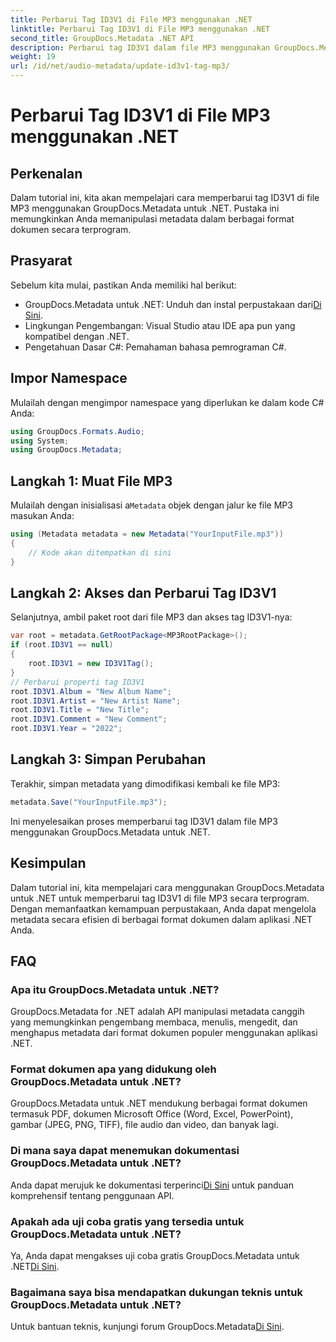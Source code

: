 ```yaml
---
title: Perbarui Tag ID3V1 di File MP3 menggunakan .NET
linktitle: Perbarui Tag ID3V1 di File MP3 menggunakan .NET
second_title: GroupDocs.Metadata .NET API
description: Perbarui tag ID3V1 dalam file MP3 menggunakan GroupDocs.Metadata untuk .NET. Ikuti tutorial ini untuk manipulasi metadata yang mudah di aplikasi .NET Anda.
weight: 19
url: /id/net/audio-metadata/update-id3v1-tag-mp3/
---
```


# Perbarui Tag ID3V1 di File MP3 menggunakan .NET

## Perkenalan
Dalam tutorial ini, kita akan mempelajari cara memperbarui tag ID3V1 di file MP3 menggunakan GroupDocs.Metadata untuk .NET. Pustaka ini memungkinkan Anda memanipulasi metadata dalam berbagai format dokumen secara terprogram.
## Prasyarat
Sebelum kita mulai, pastikan Anda memiliki hal berikut:
- GroupDocs.Metadata untuk .NET: Unduh dan instal perpustakaan dari[Di Sini](https://releases.groupdocs.com/metadata/net/).
- Lingkungan Pengembangan: Visual Studio atau IDE apa pun yang kompatibel dengan .NET.
- Pengetahuan Dasar C#: Pemahaman bahasa pemrograman C#.

## Impor Namespace
Mulailah dengan mengimpor namespace yang diperlukan ke dalam kode C# Anda:
```csharp
using GroupDocs.Formats.Audio;
using System;
using GroupDocs.Metadata;
```
## Langkah 1: Muat File MP3
 Mulailah dengan inisialisasi a`Metadata` objek dengan jalur ke file MP3 masukan Anda:
```csharp
using (Metadata metadata = new Metadata("YourInputFile.mp3"))
{
    // Kode akan ditempatkan di sini
}
```
## Langkah 2: Akses dan Perbarui Tag ID3V1
Selanjutnya, ambil paket root dari file MP3 dan akses tag ID3V1-nya:
```csharp
var root = metadata.GetRootPackage<MP3RootPackage>();
if (root.ID3V1 == null)
{
    root.ID3V1 = new ID3V1Tag();
}
// Perbarui properti tag ID3V1
root.ID3V1.Album = "New Album Name";
root.ID3V1.Artist = "New Artist Name";
root.ID3V1.Title = "New Title";
root.ID3V1.Comment = "New Comment";
root.ID3V1.Year = "2022";
```
## Langkah 3: Simpan Perubahan
Terakhir, simpan metadata yang dimodifikasi kembali ke file MP3:
```csharp
metadata.Save("YourInputFile.mp3");
```
Ini menyelesaikan proses memperbarui tag ID3V1 dalam file MP3 menggunakan GroupDocs.Metadata untuk .NET.

## Kesimpulan
Dalam tutorial ini, kita mempelajari cara menggunakan GroupDocs.Metadata untuk .NET untuk memperbarui tag ID3V1 di file MP3 secara terprogram. Dengan memanfaatkan kemampuan perpustakaan, Anda dapat mengelola metadata secara efisien di berbagai format dokumen dalam aplikasi .NET Anda.

## FAQ
### Apa itu GroupDocs.Metadata untuk .NET?
GroupDocs.Metadata for .NET adalah API manipulasi metadata canggih yang memungkinkan pengembang membaca, menulis, mengedit, dan menghapus metadata dari format dokumen populer menggunakan aplikasi .NET.
### Format dokumen apa yang didukung oleh GroupDocs.Metadata untuk .NET?
GroupDocs.Metadata untuk .NET mendukung berbagai format dokumen termasuk PDF, dokumen Microsoft Office (Word, Excel, PowerPoint), gambar (JPEG, PNG, TIFF), file audio dan video, dan banyak lagi.
### Di mana saya dapat menemukan dokumentasi GroupDocs.Metadata untuk .NET?
 Anda dapat merujuk ke dokumentasi terperinci[Di Sini](https://tutorials.groupdocs.com/metadata/net/) untuk panduan komprehensif tentang penggunaan API.
### Apakah ada uji coba gratis yang tersedia untuk GroupDocs.Metadata untuk .NET?
 Ya, Anda dapat mengakses uji coba gratis GroupDocs.Metadata untuk .NET[Di Sini](https://releases.groupdocs.com/).
### Bagaimana saya bisa mendapatkan dukungan teknis untuk GroupDocs.Metadata untuk .NET?
 Untuk bantuan teknis, kunjungi forum GroupDocs.Metadata[Di Sini](https://forum.groupdocs.com/c/metadata/14).
